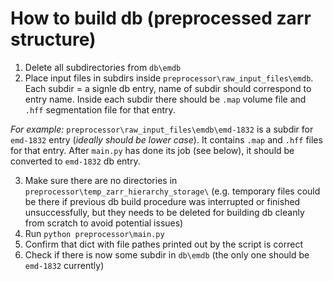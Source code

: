 # How to build db (preprocessed zarr structure)
1. Delete all subdirectories from `db\emdb`
2. Place input files in subdirs inside `preprocessor\raw_input_files\emdb`. Each subdir = a signle db entry, name of subdir should correspond to entry name. Inside each subdir there should be `.map` volume file and `.hff` segmentation file for that entry.

*For example:*
`preprocessor\raw_input_files\emdb\emd-1832` is a subdir for `emd-1832` entry (*ideally should be lower case*). It contains `.map` and `.hff` files for that entry. After `main.py` has done its job (see below), it should be converted to `emd-1832` db entry.

3. Make sure there are no directories in ` preprocessor\temp_zarr_hierarchy_storage\` (e.g. temporary files could  be there if previous db build procedure was interrupted or finished unsuccessfully, but they needs to be deleted for building db cleanly from scratch to avoid potential issues)
4. Run `python preprocessor\main.py`
5. Confirm that dict with file pathes printed out by the script is correct
6. Check if there is now some subdir in `db\emdb` (the only one should  be `emd-1832` currently)


